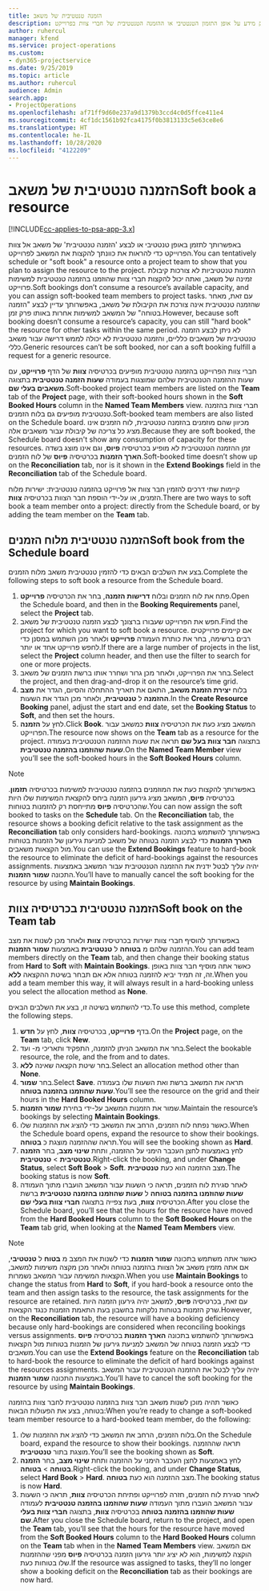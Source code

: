 ```yaml
---
title: הזמנה טנטטיבית של משאב
description: נושא זה מספק מידע על אופן התזמון הטנטטיבי או ההזמנה הטנטטיבית של חברי צוות בפרוייקט.
author: ruhercul
manager: kfend
ms.service: project-operations
ms.custom:
- dyn365-projectservice
ms.date: 9/25/2019
ms.topic: article
ms.author: ruhercul
audience: Admin
search.app:
- ProjectOperations
ms.openlocfilehash: af71ff9d60e237a9d1379b3ccd4c0d5ffce411e4
ms.sourcegitcommit: 4cf1dc1561b92fca4175f0b3813133c5e63ce8e6
ms.translationtype: HT
ms.contentlocale: he-IL
ms.lasthandoff: 10/28/2020
ms.locfileid: "4122209"
---
```

# <a name="soft-book-a-resource"></a><span data-ttu-id="4614e-103">הזמנה טנטטיבית של משאב</span><span class="sxs-lookup"><span data-stu-id="4614e-103">Soft book a resource</span></span>

[!INCLUDE[cc-applies-to-psa-app-3.x](../includes/cc-applies-to-psa-app-3x.md)]

<span data-ttu-id="4614e-104">באפשרותך לתזמן באופן טנטטיבי או לבצע 'הזמנה טנטטיבית' של משאב אל צוות הפרוייקט כדי להראות את כוונתך להקצות את המשאב לפרוייקט.</span><span class="sxs-lookup"><span data-stu-id="4614e-104">You can tentatively schedule or "soft book" a resource onto a project team to show that you plan to assign the resource to the project.</span></span> <span data-ttu-id="4614e-105">הזמנות טנטטיביות לא צורכות קיבולת זמינה של משאב, ואתה יכול להקצות חברי צוות שהוזמנו בהזמנה טנטטיבית למשימות פרוייקט.</span><span class="sxs-lookup"><span data-stu-id="4614e-105">Soft bookings don’t consume a resource’s available capacity, and you can assign soft-booked team members to project tasks.</span></span> <span data-ttu-id="4614e-106">עם זאת, מאחר שהזמנה טנטטיבית אינה צורכת את הקיבולת של משאב, באפשרותך עדיין לבצע "הזמנה בטוחה" של המשאב למשימות אחרות באותו פרק זמן.</span><span class="sxs-lookup"><span data-stu-id="4614e-106">However, because soft booking doesn’t consume a resource’s capacity, you can still "hard book" the resource for other tasks within the same period.</span></span> <span data-ttu-id="4614e-107">לא ניתן לבצע הזמנה טנטטיבית של משאבים כלליים, והזמנה טנטטיבית לא יכולה לממש דרישה עבור משאב כללי.</span><span class="sxs-lookup"><span data-stu-id="4614e-107">Generic resources can’t be soft booked, nor can a soft booking fulfill a request for a generic resource.</span></span>

<span data-ttu-id="4614e-108">חברי צוות הפרוייקט בהזמנה טנטטיבית מופיעים בכרטיסיה **צוות** של הדף **פרוייקט**, עם שעות ההזמנה הטנטטיבית שלהם שמוצגות בעמודה **שעות הזמנה טנטטיבית** בתצוגה **משאבים בעלי שם**.</span><span class="sxs-lookup"><span data-stu-id="4614e-108">Soft-booked project team members are listed on the **Team** tab of the **Project** page, with their soft-booked hours shown in the **Soft Booked Hours** column in the **Named Team Members** view.</span></span> <span data-ttu-id="4614e-109">חברי צוות בהזמנה טנטטיבית מופיעים גם בלוח הזמנים.</span><span class="sxs-lookup"><span data-stu-id="4614e-109">Soft-booked team members are also listed on the Schedule board.</span></span> <span data-ttu-id="4614e-110">מכיוון שהם מוזמנים בהזמנה טנטטיבית, לוח הזמנים אינו מציג כל צריכה של קיבולת עבור משאבים אלה.</span><span class="sxs-lookup"><span data-stu-id="4614e-110">Because they are soft booked, the Schedule board doesn't show any consumption of capacity for these resources.</span></span> <span data-ttu-id="4614e-111">זמן ההזמנה הטנטטיבית לא מופיע בכרטיסיה **פיוס**, וגם אינו מוצג בשדה **הארך הזמנות** בכרטיסיה **פיוס** של לוח הזמנים.</span><span class="sxs-lookup"><span data-stu-id="4614e-111">Soft-booked time doesn’t show up on the **Reconciliation** tab, nor is it shown in the **Extend Bookings** field in the **Reconciliation** tab of the Schedule board.</span></span> 

<span data-ttu-id="4614e-112">קיימות שתי דרכים להזמין חבר צוות אל פרוייקט בהזמנה טנטטיבית: ישירות מלוח הזמנים, או על-ידי הוספת חבר הצוות בכרטיסיה **צוות**.</span><span class="sxs-lookup"><span data-stu-id="4614e-112">There are two ways to soft book a team member onto a project: directly from the Schedule board, or by adding the team member on the **Team** tab.</span></span> 

## <a name="soft-book-from-the-schedule-board"></a><span data-ttu-id="4614e-113">הזמנה טנטטיבית מלוח הזמנים</span><span class="sxs-lookup"><span data-stu-id="4614e-113">Soft book from the Schedule board</span></span>
<span data-ttu-id="4614e-114">בצע את השלבים הבאים כדי להזמין טנטטיבית משאב מלוח הזמנים.</span><span class="sxs-lookup"><span data-stu-id="4614e-114">Complete the following steps to soft book a resource from the Schedule board.</span></span> 

1. <span data-ttu-id="4614e-115">פתח את לוח הזמנים ובלוח **דרישות הזמנה**, בחר את הכרטיסיה **פרוייקט**.</span><span class="sxs-lookup"><span data-stu-id="4614e-115">Open the Schedule board, and then in the **Booking Requirements** panel, select the **Project** tab.</span></span>
2. <span data-ttu-id="4614e-116">חפש את הפרוייקט שעבורו ברצונך לבצע הזמנה טנטטיבית של משאב.</span><span class="sxs-lookup"><span data-stu-id="4614e-116">Find the project for which you want to soft book a resource.</span></span> <span data-ttu-id="4614e-117">אם קיימים פרוייקטים רבים ברשימה, בחר את כותרת העמודה **פרוייקט** ולאחר מכן השתמש במסנן כדי לחפש פרוייקט אחד או יותר.</span><span class="sxs-lookup"><span data-stu-id="4614e-117">If there are a large number of projects in the list, select the **Project** column header, and then use the filter to search for one or more projects.</span></span>
3. <span data-ttu-id="4614e-118">בחר את הפרוייקט, ולאחר מכן גרור ושחרר אותו ברשת הזמנים של משאב.</span><span class="sxs-lookup"><span data-stu-id="4614e-118">Select the project, and then drag-and-drop it on the resource’s time grid.</span></span>
5. <span data-ttu-id="4614e-119">בלוח **יצירת הזמנת משאב**, התאם את תאריך ההתחלה והסיום, הגדר את **מצב ההזמנה** ל **טנטטיבית**, ולאחר מכן הגדר את השעות.</span><span class="sxs-lookup"><span data-stu-id="4614e-119">In the **Create Resource Booking** panel, adjust the start and end date, set the **Booking Status** to **Soft**, and then set the hours.</span></span> 
6. <span data-ttu-id="4614e-120">לחץ על **הזמנה**.</span><span class="sxs-lookup"><span data-stu-id="4614e-120">Click **Book**.</span></span> <span data-ttu-id="4614e-121">המשאב מציג כעת את הכרטיסיה **צוות** כמשאב עבור הפרוייקט.</span><span class="sxs-lookup"><span data-stu-id="4614e-121">The resource now shows on the **Team** tab as a resource for the project.</span></span> <span data-ttu-id="4614e-122">בתצוגה **חבר צוות בעל שם** תראה את שעות ההזמנה הטנטטיבית בעמודה **שעות שהוזמנו בהזמנה טנטטיבית**‬‬.</span><span class="sxs-lookup"><span data-stu-id="4614e-122">On the **Named Team Member** view you’ll see the soft-booked hours in the **Soft Booked Hours** column.</span></span>

> [!NOTE]
> <span data-ttu-id="4614e-123">באפשרותך להקצות כעת את המוזמנים בהזמנה טנטטיבית למשימות‬‬ בכרטיסיה **תזמון**. בכרטיסיה **פיוס**, המשאב מציג גירעון הזמנה ביחס להקצאת המשימות שלו היות שהכרטיסיה **פיוס** מתייחסת רק להזמנות בטוחות.</span><span class="sxs-lookup"><span data-stu-id="4614e-123">You can now assign the soft booked to tasks on the **Schedule** tab. On the **Reconciliation** tab, the resource shows a booking deficit relative to the task assignment as the **Reconciliation** tab only considers hard-bookings.</span></span> <span data-ttu-id="4614e-124">באפשרותך להשתמש בתכונה **הארך הזמנות** כדי לבצע הזמנה בטוחה של משאב למניעת גירעון של הזמנות בטוחות מול הקצאות משאבים.</span><span class="sxs-lookup"><span data-stu-id="4614e-124">You can use the **Extend Bookings** feature to hard-book the resource to eliminate the deficit of hard-bookings against the resources assignments.</span></span> <span data-ttu-id="4614e-125">יהיה עליך לבטל ידנית את ההזמנה הטנטטיבית‬‬ עבור המשאב באמצעות התכונה **שמור הזמנות**.</span><span class="sxs-lookup"><span data-stu-id="4614e-125">You’ll have to manually cancel the soft booking for the resource by using **Maintain Bookings**.</span></span>

## <a name="soft-book-on-the-team-tab"></a><span data-ttu-id="4614e-126">הזמנה טנטטיבית‬‬ בכרטיסיה צוות</span><span class="sxs-lookup"><span data-stu-id="4614e-126">Soft book on the Team tab</span></span>

<span data-ttu-id="4614e-127">באפשרותך להוסיף חברי צוות ישירות בכרטיסיה **צוות** ולאחר מכן לשנות את מצב ההזמנה שלהם מ **בטוחה** ל **טנטטיבית‬** באמצעות **שמור הזמנות**.</span><span class="sxs-lookup"><span data-stu-id="4614e-127">You can add team members directly on the **Team** tab, and then change their booking status from **Hard** to **Soft** with **Maintain Bookings**.</span></span> <span data-ttu-id="4614e-128">כאשר אתה מוסיף חבר צוות באופן זה, זה תמיד יביא להזמנה בטוחה אלא אם תבחר בשיטת ההקצאה **ללא**.</span><span class="sxs-lookup"><span data-stu-id="4614e-128">When you add a team member this way, it will always result in a hard-booking unless you select the allocation method as **None**.</span></span>

<span data-ttu-id="4614e-129">כדי להשתמש בשיטה זו, בצע את השלבים הבאים.</span><span class="sxs-lookup"><span data-stu-id="4614e-129">To use this method, complete the following steps.</span></span>

1. <span data-ttu-id="4614e-130">בדף **פרוייקט**, בכרטיסיה **צוות**, לחץ על **חדש**.</span><span class="sxs-lookup"><span data-stu-id="4614e-130">On the **Project** page, on the **Team** tab, click **New**.</span></span>
2. <span data-ttu-id="4614e-131">בחר את המשאב הניתן להזמנה, התפקיד ותאריכי מ- ועד.</span><span class="sxs-lookup"><span data-stu-id="4614e-131">Select the bookable resource, the role, and the from and to dates.</span></span>
3. <span data-ttu-id="4614e-132">בחר שיטת הקצאה שאינה **ללא**.</span><span class="sxs-lookup"><span data-stu-id="4614e-132">Select an allocation method other than **None**.</span></span>
4. <span data-ttu-id="4614e-133">בחר **שמור**.</span><span class="sxs-lookup"><span data-stu-id="4614e-133">Select **Save**.</span></span> <span data-ttu-id="4614e-134">תראה את המשאב ברשת ואת השעות שלו בעמודה **שעות שהוזמנו בהזמנה בטוחה‬‬**.</span><span class="sxs-lookup"><span data-stu-id="4614e-134">You’ll see the resource on the grid and their hours in the **Hard Booked Hours** column.</span></span>
5. <span data-ttu-id="4614e-135">שמור את הזמנות המשאב על-ידי בחירת **שמור הזמנות**.</span><span class="sxs-lookup"><span data-stu-id="4614e-135">Maintain the resource’s bookings by selecting **Maintain Bookings**.</span></span>
6. <span data-ttu-id="4614e-136">כאשר נפתח לוח הזמנים, הרחב את המשאב כדי להציג את ההזמנות שלו.</span><span class="sxs-lookup"><span data-stu-id="4614e-136">When the Schedule board opens, expand the resource to show their bookings.</span></span> <span data-ttu-id="4614e-137">תראה שההזמנה מוצגת כ **בטוחה**.</span><span class="sxs-lookup"><span data-stu-id="4614e-137">You will see the booking shown as **Hard**.</span></span>
7. <span data-ttu-id="4614e-138">לחץ באמצעות לחצן העכבר הימני על ההזמנה, ותחת **שינוי מצב**, בחר **הזמנה טנטטיבית** \> **טנטטיבית**.</span><span class="sxs-lookup"><span data-stu-id="4614e-138">Right-click the booking, and under **Change Status**, select **Soft Book** \> **Soft**.</span></span> <span data-ttu-id="4614e-139">מצב ההזמנה הוא כעת **טנטטיבית**.</span><span class="sxs-lookup"><span data-stu-id="4614e-139">The booking status is now **Soft**.</span></span>
8. <span data-ttu-id="4614e-140">לאחר סגירת לוח הזמנים, תראה כי השעות עבור המשאב הועברו מתוך העמודה ‏‫**שעות שהוזמנו בהזמנה בטוחה**‬‬ ל **שעות שהוזמנו בהזמנה טנטטיבית**‬‬ ברשת הכרטיסיה **צוות**, בעת צפייה בתצוגה **חברי צוות בעלי שם**.</span><span class="sxs-lookup"><span data-stu-id="4614e-140">After you close the Schedule board, you’ll see that the hours for the resource have moved from the **Hard Booked Hours** column to the **Soft Booked Hours** on the **Team** tab grid, when looking at the **Named Team Members** view.</span></span>

> [!NOTE]
> <span data-ttu-id="4614e-141">כאשר אתה משתמש בתכונה **שמור הזמנות** כדי לשנות את המצב מ **בטוח** ל **טנטטיבי**, אם אתה מזמין משאב אל הצוות בהזמנה בטוחה ולאחר מכן מקצה משימות למשאב, הקצאות המשימה עבור המשאב נשמרות.</span><span class="sxs-lookup"><span data-stu-id="4614e-141">When you use **Maintain Bookings** to change the status from **Hard** to **Soft**, if you hard-book a resource onto the team and then assign tasks to the resource, the task assignments for the resource are retained.</span></span> <span data-ttu-id="4614e-142">עם זאת, בכרטיסיה **פיוס**, למשאב יהיה גירעון הזמנה היות שרק הזמנות בטוחות נלקחות בחשבון בעת התאמת הזמנות כנגד הקצאות.</span><span class="sxs-lookup"><span data-stu-id="4614e-142">However, on the **Reconciliation** tab, the resource will have a booking deficiency because only hard-bookings are considered when reconciling bookings versus assignments.</span></span> <span data-ttu-id="4614e-143">באפשרותך להשתמש בתכונה **הארך הזמנות** בכרטיסיה **פיוס** כדי לבצע הזמנה בטוחה של המשאב למניעת גירעון של הזמנות בטוחות מול הקצאות משאבים.</span><span class="sxs-lookup"><span data-stu-id="4614e-143">You can use the **Extend Bookings** feature on the **Reconciliation** tab to hard-book the resource to eliminate the deficit of hard bookings against the resources assignments.</span></span> <span data-ttu-id="4614e-144">יהיה עליך לבטל את ההזמנה הטנטטיבית‬‬ עבור המשאב באמצעות התכונה **שמור הזמנות**.</span><span class="sxs-lookup"><span data-stu-id="4614e-144">You’ll have to cancel the soft booking for the resource by using **Maintain Bookings**.</span></span>

<span data-ttu-id="4614e-145">כאשר תהיה מוכן לשנות משאב חבר צוות בהזמנה טנטטיבית לחבר צוות בהזמנה בטוחה, בצע את הפעולות הבאות:</span><span class="sxs-lookup"><span data-stu-id="4614e-145">When you’re ready to change a soft-booked team member resource to a hard-booked team member, do the following:</span></span>

1. <span data-ttu-id="4614e-146">בלוח הזמנים, הרחב את המשאב כדי להציג את ההזמנות שלו.</span><span class="sxs-lookup"><span data-stu-id="4614e-146">On the Schedule board, expand the resource to show their bookings.</span></span> <span data-ttu-id="4614e-147">תראה שההזמנה מוצגת בתור **טנטטיבית**.</span><span class="sxs-lookup"><span data-stu-id="4614e-147">You’ll see the booking shown as **Soft**.</span></span>
2. <span data-ttu-id="4614e-148">לחץ באמצעות לחצן העכבר הימני על ההזמנה ותחת **שינוי מצב**, בחר **הזמנה בטוחה** \> **בטוחה**.</span><span class="sxs-lookup"><span data-stu-id="4614e-148">Right-click the booking, and under **Change Status**, select **Hard Book** \> **Hard**.</span></span> <span data-ttu-id="4614e-149">מצב ההזמנה הוא כעת **בטוחה**.</span><span class="sxs-lookup"><span data-stu-id="4614e-149">The booking status is now **Hard**.</span></span>
3. <span data-ttu-id="4614e-150">לאחר סגירת לוח הזמנים, חזרה לפרוייקט ופתיחת הכרטיסיה **צוות**, תראה כי השעות עבור המשאב הועברו מתוך העמודה **שעות שהוזמנו בהזמנה טנטטיבית**‬‬‬‬ לעמודה **שעות שהוזמנו בהזמנה בטוחה** בכרטיסיה **צוות**, בתצוגה **חברי צוות בעלי שם**.</span><span class="sxs-lookup"><span data-stu-id="4614e-150">After you close the Schedule board, return to the project, and open the **Team** tab, you’ll see that the hours for the resource have moved from the **Soft Booked Hours** column to the **Hard Booked Hours** column on the **Team** tab when in the **Named Team Members** view.</span></span> <span data-ttu-id="4614e-151">אם המשאב הוקצה למשימות, הוא לא יציג יותר גירעון הזמנה בכרטיסיה **פיוס** מפני שההזמנות שלו בטוחות כעת.</span><span class="sxs-lookup"><span data-stu-id="4614e-151">If the resource was assigned to tasks, they’ll no longer show a booking deficit on the **Reconciliation** tab as their bookings are now hard.</span></span>


